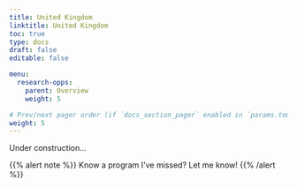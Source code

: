 ```yaml
---
title: United Kingdom
linktitle: United Kingdom
toc: true
type: docs
draft: false
editable: false

menu:
  research-opps:
    parent: Overview
    weight: 5

# Prev/next pager order (if `docs_section_pager` enabled in `params.toml`)
weight: 5
---
```


Under construction...

{{% alert note %}}
Know a program I've missed? Let me know!
{{% /alert %}}
